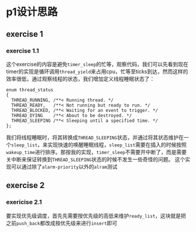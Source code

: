 # p1设计思路

## exercise 1
### exercise 1.1

这个exercise的内容是避免`timer_sleep`的忙等，观察代码，我们可以先看到现在timer的实现是循环调用`thread_yield`来占用cpu，忙等至ticks到达，然而这样的效率很低，通过观察线程的状态，我们增加定义线程睡眠状态了：
```
enum thread_status
{
  THREAD_RUNNING, /**< Running thread. */
  THREAD_READY,   /**< Not running but ready to run. */
  THREAD_BLOCKED, /**< Waiting for an event to trigger. */
  THREAD_DYING    /**< About to be destroyed. */
  THREAD_SLEEPING /**< Sleeping until a specified time. */
};
```
我们将线程睡眠时，将其转换成`THREAD_SLEEPING`状态，并通过将其状态维护在一个`sleep_list`，来实现快速的唤醒睡眠线程，`sleep_list`需要在插入的时候按照`wakeup_time`进行排序。那按我的实现，`timer_sleep`不需要开中断了，而是需要关中断来保证转换到`THREAD_SLEEPING`状态的时候不发生一些奇怪的问题。
这个实现可以通过除了`alarm-priority`以外的`alram`测试

## exercise 2
### exericise 2.1

要实现优先级调度，首先先需要按优先级的高低来维护`ready_list`，这块就是把之前`push_back`都改成按优先级来进行`insert`即可
